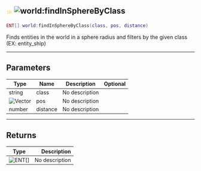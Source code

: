 ## ![shared](../../.gitbook/assets/shared.png) ![world](./readme/world "mention"):findInSphereByClass

```lua
ENT[] world:findInSphereByClass(class, pos, distance)
```

Finds entities in the world in a sphere radius and filters by the given class (EX: entity_ship)

------
## Parameters

| Type   | Name | Description | Optional |
| ------ | ---- | ----------- | -------: |
| string | class | No description |  |
| ![Vector](./readme/vector "mention") | pos | No description |  |
| number | distance | No description |  |


------
## Returns

| Type   | Description |
| ------ | ----------: |
| ![ENT[]](./readme/ent[] "mention") | No description |

